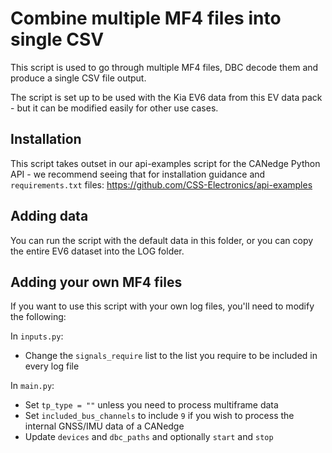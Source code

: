 # Combine multiple MF4 files into single CSV
This script is used to go through multiple MF4 files, DBC decode them and produce a single CSV file output.

The script is set up to be used with the Kia EV6 data from this EV data pack - but it can be modified easily for other use cases.

## Installation
This script takes outset in our api-examples script for the CANedge Python API - we recommend seeing that for installation guidance and `requirements.txt` files:
https://github.com/CSS-Electronics/api-examples

## Adding data
You can run the script with the default data in this folder, or you can copy the entire EV6 dataset into the LOG folder.

## Adding your own MF4 files 
If you want to use this script with your own log files, you'll need to modify the following:

In `inputs.py`:
- Change the `signals_require` list to the list you require to be included in every log file

In `main.py`:
- Set `tp_type = ""` unless you need to process multiframe data 
- Set `included_bus_channels` to include `9` if you wish to process the internal GNSS/IMU data of a CANedge 
- Update `devices` and `dbc_paths` and optionally `start` and `stop`